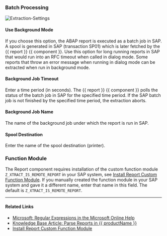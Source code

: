 

### Batch Processing

![Extraction-Settings](../../assets/images/documentation/components/report/extraction-settings.png)

#### Use Background Mode
If you choose this option, the ABAP report is executed as a batch job in SAP. 
A spool is generated in SAP (transaction SP01) which is later fetched by the {{ report }} {{ component }}. 
Use this option for long running reports in SAP that would run into an RFC timeout when called in dialog mode. 
Some reports that throw an error message when running in dialog mode can be extracted when run in background mode.

#### Background Job Timeout
Enter a time period (in seconds). 
The {{ report }} {{ component }} polls the status of the batch job in SAP for the specified time period. 
If the SAP batch job is not finished by the specified time period, the extraction aborts.

#### Background Job Name

The name of the background job under which the report is run in SAP.

#### Spool Destination

Enter the name of the spool destination (printer).

<!---

### Automatic Detection

--->

### Function Module

The Report component requires installation of the custom function module `Z_XTRACT_IS_REMOTE_REPORT` in your SAP system, see [Install Report Custom Function Module](../setup-in-sap/custom-function-module-for-reports.md). 
If you manually created the function module in your SAP system and gave it a different name, enter that name in this field. 
The default is `Z_XTRACT_IS_REMOTE_REPORT`.

****

#### Related Links
- [Microsoft: Regular Expressions in the Microsoft Online Help](http://msdn.microsoft.com/en-us/library/az24scfc.aspx)
- [Knowledge Base Article: Parse Reports in {{ productName }}](../../knowledge-base/parse-reports.md)
- [Install Report Custom Function Module](../setup-in-sap/custom-function-module-for-reports.md)
